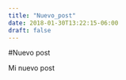 ```yaml
---
title: "Nuevo_post"
date: 2018-01-30T13:22:15-06:00
draft: false
---
```


#Nuevo post

Mi nuevo post

